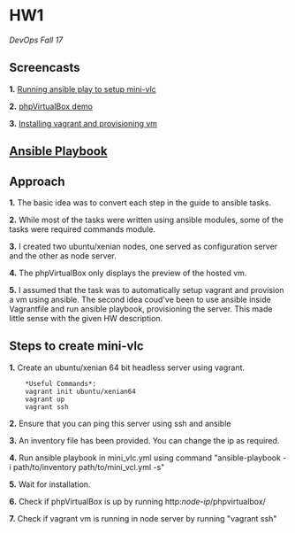 # HW1
*DevOps Fall 17*


## Screencasts

**1.** [Running ansible play to setup mini-vlc](https://youtu.be/3uzOZu09ByU)

**2.** [phpVirtualBox demo](https://youtu.be/SIMAH2WMZA0)

**3.** [Installing vagrant and provisioning vm](https://youtu.be/5lfiNnrH6S8)


##  [Ansible Playbook](https://github.ncsu.edu/akshetty/HW1/blob/master/mini_vcl.yml)

## Approach

**1.** The basic idea was to convert each step in the guide to ansible tasks.

**2.** While most of the tasks were written using ansible modules, some of the tasks were required commands module.

**3.** I created two ubuntu/xenian nodes, one served as configuration server and the other as node server.

**4.** The phpVirtualBox only displays the preview of the hosted vm.

**5.** I assumed that the task was to automatically setup vagrant and provision a vm using ansible.
       The second idea coud've been to use ansible inside Vagrantfile and run ansible playbook, provisioning the server.
       This made little sense with the given HW description.

## Steps to create mini-vlc

**1.** 	Create an ubuntu/xenian 64 bit headless server using vagrant.
		
		*Useful Commands*:
		vagrant init ubuntu/xenian64
		vagrant up
		vagrant ssh

**2.**	Ensure that you can ping this server using ssh and ansible

**3.** 	An inventory file has been provided. You can change the ip as required.

**4.**	Run ansible playbook in mini_vlc.yml using command "ansible-playbook -i path/to/inventory path/to/mini_vcl.yml -s"

**5.**	Wait for installation.

**6.** 	Check if phpVirtualBox is up by running http:*node-ip*/phpvirtualbox/

**7.**	Check if vagrant vm is running in node server by running "vagrant ssh"
